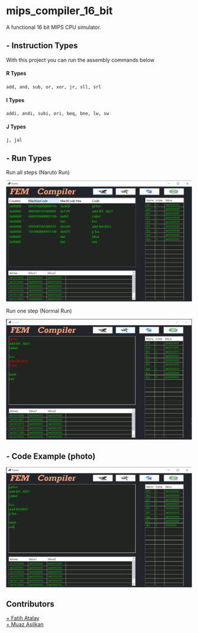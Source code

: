 # mips_compiler_16_bit
A functional 16 bit MIPS CPU simulator. <br>

## - Instruction Types
With this project you can run the assembly commands below

####   R Types
`add, and, sub, or, xor, jr, sll, srl`

####   I Types
`addi, andi, subi, ori, beq, bne, lw, sw`

####   J Types
`j, jal`

## - Run Types
Run all steps (Naruto Run)

![Run1](https://github.com/MuazAsilkan/mips_combiler_16_bit_FEM/blob/main/photos/run1.PNG)

Run one step (Normal Run)

![Run2](https://github.com/MuazAsilkan/mips_combiler_16_bit_FEM/blob/main/photos/run2.PNG)

## - Code Example (photo)
![Run3](https://github.com/MuazAsilkan/mips_combiler_16_bit_FEM/blob/main/photos/run3.PNG)

## Contributors
[+ Fatih Atalay](https://github.com/atalay55) <br>
[+ Muaz Asilkan](https://github.com/MuazAsilkan)
